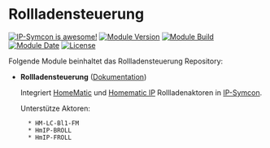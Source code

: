 # Rollladensteuerung

[![IP-Symcon is awesome!](https://img.shields.io/badge/IP--Symcon-5.5-blue.svg)](https://www.symcon.de)
[![Module Version](https://img.shields.io/badge/Module_Version-2.0-blue.svg)]()
[![Module Build](https://img.shields.io/badge/Module_Build-98-blue.svg)]()
[![Module Date](https://img.shields.io/badge/Module_Date-20211012-blue.svg)]()
[![License](https://img.shields.io/badge/License-CC%20BY--NC--SA%204.0-green.svg)](https://creativecommons.org/licenses/by-nc-sa/4.0/)

Folgende Module beinhaltet das Rollladensteuerung Repository:

- __Rollladensteuerung__ ([Dokumentation](Rollladensteuerung))

  Integriert [HomeMatic](https://www.eq-3.de/start.html) und [Homematic IP](https://www.eq-3.de/start.html) Rollladenaktoren in [IP-Symcon](https://www.symcon.de).

  Unterstütze Aktoren:

        * HM-LC-Bl1-FM
        * HmIP-BROLL
        * HmIP-FROLL
